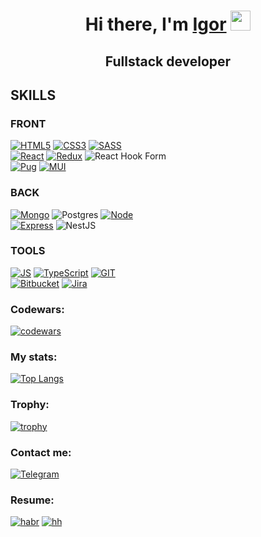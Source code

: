 <h1 align="center">Hi there, I'm <a href="https://instagram.com/garik_sukhanov/" target="_blank">Igor</a> 
<img src="https://github.com/blackcater/blackcater/raw/main/images/Hi.gif" height="32"/></h1>
<h2 align="center">Fullstack developer </h2>

## SKILLS
 
### FRONT <br>
[![HTML5](https://img.shields.io/badge/HTML-239120?style=for-the-badge&logo=html5&logoColor=white)](https://https://developer.mozilla.org/ru/docs/Web/HTML)
[![CSS3](https://img.shields.io/badge/CSS3-1572B6?style=for-the-badge&logo=css3&logoColor=white)](https://https://developer.mozilla.org/ru/docs/Web/CSS)
[![SASS](https://img.shields.io/badge/SASS-hotpink.svg?style=for-the-badge&logo=SASS&logoColor=white)](https://sass-lang.com/) <br>
[![React](https://img.shields.io/badge/React-20232A?style=for-the-badge&logo=react&logoColor=61DAFB)](https://https://reactjs.org/) 
[![Redux](https://img.shields.io/badge/redux-%23593d88.svg?style=for-the-badge&logo=redux&logoColor=white)](https://redux-toolkit.js.org/)
![React Hook Form](https://img.shields.io/badge/React%20Hook%20Form-%23EC5990.svg?style=for-the-badge&logo=reacthookform&logoColor=white)<br>
[![Pug](https://img.shields.io/badge/Pug-FFF?style=for-the-badge&logo=pug&logoColor=A86454)](https://pugjs.org/)
[![MUI](https://img.shields.io/badge/MUI-%230081CB.svg?style=for-the-badge&logo=mui&logoColor=white)](https://mui.com/)

### BACK <br>
[![Mongo](https://img.shields.io/badge/MongoDB-4EA94B?style=for-the-badge&logo=mongodb&logoColor=white)](https://https://www.mongodb.com/)
![Postgres](https://img.shields.io/badge/postgres-%23316192.svg?style=for-the-badge&logo=postgresql&logoColor=white)
[![Node](https://img.shields.io/badge/Node.js-43853D?style=for-the-badge&logo=node.js&logoColor=white)](https://https://nodejs.org/en/)<br>
[![Express](https://img.shields.io/badge/Express.js-404D59?style=for-the-badge)](https://https://expressjs.com/ru/)
![NestJS](https://img.shields.io/badge/nestjs-%23E0234E.svg?style=for-the-badge&logo=nestjs&logoColor=white)

### TOOLS <br>
[![JS](https://img.shields.io/badge/JavaScript-323330?style=for-the-badge&logo=javascript&logoColor=F7DF1E)](https://https://www.javascript.com/)
[![TypeScript](https://img.shields.io/badge/typescript-%23007ACC.svg?style=for-the-badge&logo=typescript&logoColor=white)](https://www.typescriptlang.org/)
[![GIT](https://img.shields.io/badge/GitHub-100000?style=for-the-badge&logo=github&logoColor=white)](https://github.com) <br>
[![Bitbucket](https://img.shields.io/badge/bitbucket-%230047B3.svg?style=for-the-badge&logo=bitbucket&logoColor=white)](https://bitbucket.org/)
[![Jira](https://img.shields.io/badge/jira-%230A0FFF.svg?style=for-the-badge&logo=jira&logoColor=white)](https://www.atlassian.com/ru/software/jira)

### Codewars:
[![codewars](https://www.codewars.com/users/SukhanovGarik/badges/small)](https://www.codewars.com/)

### My stats:
[![Top Langs](https://github-readme-stats.vercel.app/api/top-langs/?username=SukhanovIgorG&layout=compact&theme=onedark)](https://github.com/anuraghazra/github-readme-stats)

### Trophy:
[![trophy](https://github-profile-trophy.vercel.app/?username=SukhanovIgorG)](https://github.com/ryo-ma/github-profile-trophy)

### Contact me:
[![Telegram](https://img.shields.io/badge/-Telegram-141130?style=for-the-badge&logo=Telegram)](https://t.me/garik_sukhanov)

### Resume:
[![habr](https://img.shields.io/badge/Resume-HABR-yellow)](https://career.habr.com/sukhanovigorg)
[![hh](https://img.shields.io/badge/Resume-HH.ru-red)](https://voronezh.hh.ru/resume/c0bcea48ff07ec45c50039ed1f365373674d79)

